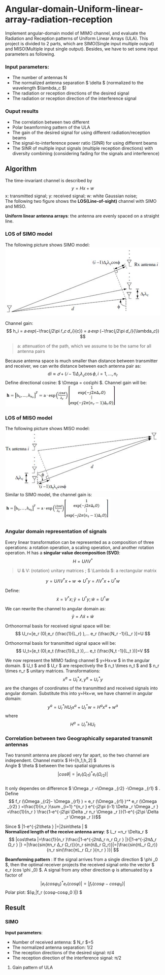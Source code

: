 # Angular-domain-Uniform-linear-array-radiation-reception
Implement angular-domain model of MIMO channel, and evaluate the Radiation and Reception patterns of Uniform Linear Arrays (ULA). This project is divided to 2 parts, which are SIMO(Single input multiple output) and MISO(Multiple input single output). Besides, we have to set some input parameters as following.
### Input parameters:
* The number of antennas N
* The normalized antenna separation $ \delta $ (normalized to the wavelength $\lambda_c $)
* The radiation or reception directions of the desired signal
* The radiation or reception direction of the interference signal

### Ouput results
* The correlation between two different
* Polar beamforming pattern of the ULA
* The gain of the desired signal for using different radiation/reception beams
* The signal-to-interference power ratio (SINR) for using different beams
* The SINR of multiple input signals (multiple reception directions) with diversity combining (considering fading for the signals and interference)

## Algorithm
The time-invariant channel is described by
$$ y = Hx + w $$
x: transmitted signal; y: received signal; w: white Gaussian noise; </br>
The following two figure shows the **LOS(Line-of-sight)** channel with SIMO and MISO.

**Uniform linear antenna arrays**: the antenna are evenly spaced on a straight line.

### LOS of SIMO model
The following picture shows SIMO model: </br>
![SIMO](https://github.com/ChenBlue/Angular-domain-Uniform-linear-array-radiation-reception/blob/master/FIG/SIMO.JPG) </br>

Channel gain: </br>
$$ h_i = 𝑎∙𝑒𝑥𝑝(−\frac{𝑗2\pi 𝑓_𝑐 𝑑_𝑖}{c}) = 𝑎∙𝑒𝑥𝑝 (−\frac{𝑗2\pi 𝑑_𝑖}{\lambda_𝑐}) $$
> a: attenuation of the path, which we assume to be the same for all antenna pairs </br>

Because antenna space is much smaller than distance between transmitter and receiver, we can write distance between each antenna pair as:
$$ di\approx 𝑑+(𝑖 − 1)\Delta _𝑟 \lambda _𝑐 \cos \phi , i = 1, ... , n_r $$
Define directional cosine: $ \Omega = cos\phi $. Channel gain will be: </br>
![rx_channel_gain](https://github.com/ChenBlue/Angular-domain-Uniform-linear-array-radiation-reception/blob/master/FIG/rx_channel.JPG)

### LOS of MISO model
The following picture shows MISO model: </br>
![MISO](https://github.com/ChenBlue/Angular-domain-Uniform-linear-array-radiation-reception/blob/master/FIG/MISO.JPG) </br>
Similar to SIMO model, the channel gain is: </br>
![tx_channel_gain](https://github.com/ChenBlue/Angular-domain-Uniform-linear-array-radiation-reception/blob/master/FIG/tx_channel.JPG)

### Angular domain representation of signals
Every linear transformation can be represented as a composition of three operations: a rotation operation, a scaling operation, and another rotation operation. H has a **singular value decomposition (SVD)**:
$$ H=U\Lambda V^* $$
> U & V: (rotation) unitary matrices ; $ \Lambda $: a rectangular matrix

$$ y=U\Lambda V^* x+w⇒U^* y=\Lambda V^* x+U^* w $$

Define: </br>
$$ \tilde{x}=V^* x ; \tilde{y}=U^* y; \tilde{w}=U^* w $$

We can rewrite the channel to angular domain as: </br>
$$ \tilde{y}=\Lambda \tilde{x}+\tilde{w} $$

Orthonormal basis for received signal space will be:
$$ U_r=[e_r (0),e_r (\frac{1}{L_r} ),… e_r (\frac{N_r -1}{L_r }]=U $$

Orthonormal basis for transmitted signal space will be:
$$ U_t=[e_t (0),e_t (\frac{1}{L_t }),… e_t (\frac{N_t -1}{L_t })]=V $$

We now represent the MIMO fading channel $ y=Hx+w $ in the angular domain. $ U_t $ and $ U_r $ are respectively the $ n_t \times n_t $ and $ n_r \times n_r $ unitary matrices. Transformations: 
$$ x^a = U_t^* x,  y^a = U_r ^* y $$
are the changes of coordinates of the transmitted and received signals into angular domain. Substitute this into y=Hx+w, we have channel in angular domain:
$$ y^a =U_r ^* HU_t x^a +U_r^* w=H^a x^a +w^a $$
where
$$ H^a = U_r ^* HU_t $$

### Correlation between two Geographically separated transmit antennas
Two transmit antenna are placed very far apart, so the two channel are independent. Channel matrix $ H=[h_1,h_2] $ </br>
Angle $ \theta $ between the two spatial signatures is 
$$ |cosθ|=|e_r (\Omega _{r1} )^* e_r (\Omega _{r2})| $$ </br>
It only dependes on difference $ \Omega _r =\Omega _{r2} -\Omega _{r1} $ . Define </br>
$$ f_r (\Omega _{r2}- \Omega _{r1} ) = e_r (\Omega _{r1} )^* e_r (\Omega _{r2} ) =\frac{1}{n_r }\sum _{i=1} ^{n_r } e^{-j2\pi (i-1) \Delta _r \Omega _r } =\frac{1}{n_r } \frac{1-e^{-j2\pi \Delta _r n_r \Omega _r }}{1-e^{-j2\pi \Delta _r \Omega _r }}$$

Since $ |1-e^{-j2\theta } |=|2sin\theta | $ </br>
**Normalized length of the receive antenna array**: $ L_r =n_r \Delta_r $
$$ |cos\theta |=\frac{1}{n_r }\frac{|1-e^{-j2π∆_r n_r Ω_r } |}{|1-e^{-j2π∆_r Ω_r } |} =|\frac{sin⁡(πn_r ∆_r Ω_r)}{n_r sin⁡(π∆_r Ω_r)}|=|\frac{sin⁡(πL_r Ω_r)}{n_r sin⁡(\frac{πL_r Ω_r }{n_r } )}| $$

**Beamforming pattern** : If the signal arrives from a single direction $ \phi _0 $, then the optimal receiver projects the received signal onto the vector $ e_r (cos \phi _0) $. A signal from any other direction φ is attenuated by a factor of
$$ |e_r (cosφ_0 )^* e_r (cosφ)|=|f_r (cosφ-cosφ_0 )| $$
Polar plot: $(φ,|f_r (cosφ-cosφ_0 )|) $

## Result
### SIMO
**Input parameters**:
*	Number of received antenna: $ N_r $=5
*	The normalized antenna separation: 1/2
*	The reception directions of the desired signal: π/4
*	The reception direction of the interference signal: π/2

1. Gain pattern of ULA
